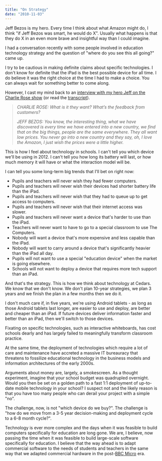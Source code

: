 ```yaml
---
title: "On Strategy"
date: "2010-11-03"
---
```


Jeff Bezos is my hero. Every time I think about what Amazon might do, I think "if Jeff Bezos was smart, he would do X". Usually what happens is that they do X in an even more brave and insightful way than I could imagine.

I had a conversation recently with some people involved in education technology strategy and the question of "where do you see this all going?" came up.

I try to be cautious in making definite claims about specific technologies. I don't know for definite that the iPad is the best possible device for all time. I do believe it was the right choice at the time I had to make a choice. You can always wait for something better to come along.

However, I cast my mind back to an [interview with my hero Jeff on the Charlie Rose show](http://www.charlierose.com/view/interview/10105) (or read the [transcript](http://www.charlierose.com/download/transcript/10105)).

> _CHARLIE ROSE: What is it they want? What’s the feedback from customers?_
> 
> _JEFF BEZOS: You know, the interesting thing, what we have discovered is every time we have entered into a new country, we find that on the big things, people are the same everywhere. They all want low prices. You never go into a new country and they say, oh, I love the Amazon, I just wish the prices were a little higher._

This is how I feel about technology in schools. I can't tell you which device we'll be using in 2012. I can't tell you how long its battery will last, or how much memory it will have or what the interaction model will be.

I can tell you some long-term big trends that I'll bet on right now:

- Pupils and teachers will never wish they had fewer computers.
- Pupils and teachers will never wish their devices had shorter battery life than the iPad.
- Pupils and teachers will never wish that they had to queue up to get access to computers.
- Pupils and teachers will never wish that their internet access was slower.
- Pupils and teachers will never want a device that's harder to use than the iPad.
- Teachers will never want to have to go to a special classroom to use The Computers.
- Nobody will want a device that's more expensive and less capable than the iPad.
- Nobody will want to carry around a device that's significantly heavier than the iPad all day.
- Pupils will not want to use a special "education device" when the market is going elsewhere.
- Schools will not want to deploy a device that requires more tech support than an iPad.

And that's the strategy. This is how we think about technology at Cedars. We know that we don't know. We don't plan 10-year strategies, we plan 3 years and we finish the plan in a few months then we do it.

I don't much care if, in five years, we're using Android tablets - as long as those Android tablets last longer, are easier to use and deploy, are better and cheaper than an iPad. If future devices deliver information faster and better than an iPad, then we'll switch to those devices.

Fixating on specific technologies, such as interactive whiteboards, has cost schools dearly and has largely failed to meaningfully transform classroom practice.

At the same time, the deployment of technologies which require a lot of care and maintenance have accreted a massive IT bureauracy that threatens to fossilize educational technology in the business models and information architectures of the early 2000s.

Arguments about money are, largely, a smokescreen. As a thought experiment, imagine that your school budget was quadrupled overnight. Would you then be set on a golden path to a fast 1:1 deployment of up-to-date mobile technology in your school? I suspect not and the likely reason is that you have too many people who can derail your project with a simple "no".

The challenge, now, is not "which device do we buy?". The challenge is "how do we move from a 3-5 year decision-making and deployment cycle to a 6-8 month cycle?".

Technology is ever more complex and the days when it was feasible to build computers specifically for education are long gone. We are, I believe, now passing the time when it was feasible to build large-scale software specifically for education. I believe that the way ahead is to adapt commercial software to the needs of students and teachers in the same way that we adapted commercial hardware in the post-[BBC Micro](http://en.wikipedia.org/wiki/Bbc_micro) era.
